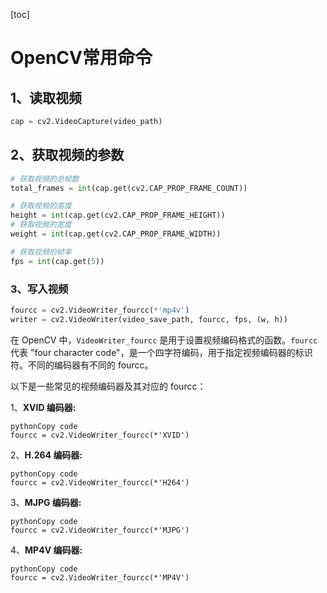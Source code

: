 [toc]

# OpenCV常用命令

## 1、读取视频

```python
cap = cv2.VideoCapture(video_path)
```

## 2、获取视频的参数

```python
# 获取视频的总帧数
total_frames = int(cap.get(cv2.CAP_PROP_FRAME_COUNT))

# 获取视频的高度
height = int(cap.get(cv2.CAP_PROP_FRAME_HEIGHT))
# 获取视频的宽度
weight = int(cap.get(cv2.CAP_PROP_FRAME_WIDTH))

# 获取视频的帧率
fps = int(cap.get(5))
```

### 3、写入视频

```python
fourcc = cv2.VideoWriter_fourcc(*'mp4v')
writer = cv2.VideoWriter(video_save_path, fourcc, fps, (w, h))
```

在 OpenCV 中，`VideoWriter_fourcc` 是用于设置视频编码格式的函数。`fourcc` 代表 "four character code"，是一个四字符编码，用于指定视频编码器的标识符。不同的编码器有不同的 fourcc。

以下是一些常见的视频编码器及其对应的 fourcc：

1、**XVID 编码器:**

```
pythonCopy code
fourcc = cv2.VideoWriter_fourcc(*'XVID')
```

2、**H.264 编码器:**

```
pythonCopy code
fourcc = cv2.VideoWriter_fourcc(*'H264')
```

3、**MJPG 编码器:**

```
pythonCopy code
fourcc = cv2.VideoWriter_fourcc(*'MJPG')
```

4、**MP4V 编码器:**

```
pythonCopy code
fourcc = cv2.VideoWriter_fourcc(*'MP4V')
```
